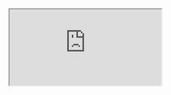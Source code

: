<div>
<meta name="viewport" content="width=device-width,initial-scale=1.0,maximum-scale=1.0,minimum-scale=1.0,user-scalable=no">
<iframe src="https://mozilla.github.io/pdf.js/web/viewer.html?file=https://xiaochao.kutina.cn/%E6%B3%95%E5%BE%8B%E6%B3%95%E8%A7%84/%E4%B8%AD%E5%8D%8E%E4%BA%BA%E6%B0%91%E5%85%B1%E5%92%8C%E5%9B%BD%E4%B8%AA%E4%BA%BA%E4%BF%A1%E6%81%AF%E4%BF%9D%E6%8A%A4%E6%B3%95.pdf"></iframe>
</div>